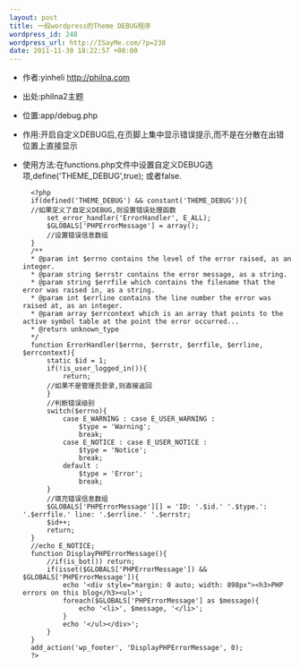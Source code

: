 ```yaml
--- 
layout: post
title: 一段wordpress的Theme DEBUG程序
wordpress_id: 248
wordpress_url: http://ISayMe.com/?p=238
date: 2011-11-30 18:22:57 +08:00
---
```

- 作者:yinheli http://philna.com
- 出处:philna2主题
- 位置:app/debug.php
- 作用:开启自定义DEBUG后,在页脚上集中显示错误提示,而不是在分散在出错位置上直接显示
- 使用方法:在functions.php文件中设置自定义DEBUG选项,define('THEME_DEBUG',true); 或者false.

        <?php
        if(defined('THEME_DEBUG') && constant('THEME_DEBUG')){
        //如果定义了自定义DEBUG,则设置错误处理函数
            set_error_handler('ErrorHandler', E_ALL);
            $GLOBALS['PHPErrorMessage'] = array();
            //设置错误信息数组
        }
        /**
        * @param int $errno contains the level of the error raised, as an integer.
        * @param string $errstr contains the error message, as a string.
        * @param string $errfile which contains the filename that the error was raised in, as a string.
        * @param int $errline contains the line number the error was raised at, as an integer.
        * @param array $errcontext which is an array that points to the active symbol table at the point the error occurred...
        * @return unknown_type
        */
        function ErrorHandler($errno, $errstr, $errfile, $errline, $errcontext){
            static $id = 1;
            if(!is_user_logged_in()){
                return;
            //如果不是管理员登录,则直接返回
            }
            //判断错误级别
            switch($errno){
                case E_WARNING : case E_USER_WARNING :
                    $type = 'Warning';
                    break;
                case E_NOTICE : case E_USER_NOTICE :
                    $type = 'Notice';
                    break;
                default :
                    $type = 'Error';
                    break;
            }
            //填充错误信息数组
            $GLOBALS['PHPErrorMessage'][] = 'ID: '.$id.' '.$type.': '.$errfile.' line: '.$errline.' '.$errstr;
            $id++;
            return;
        }
        //echo E_NOTICE;
        function DisplayPHPErrorMessage(){
            //if(is_bot()) return;
            if(isset($GLOBALS['PHPErrorMessage']) && $GLOBALS['PHPErrorMessage']){
                echo '<div style="margin: 0 auto; width: 898px"><h3>PHP errors on this blog</h3><ul>';
                foreach($GLOBALS['PHPErrorMessage'] as $message){
                    echo '<li>', $message, '</li>';
                }
                echo '</ul></div>';
            }
        }
        add_action('wp_footer', 'DisplayPHPErrorMessage', 0);
        ?>